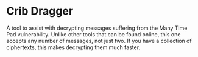# Crib Dragger
A tool to assist with decrypting messages suffering from the Many Time Pad vulnerability. Unlike other tools that can be found online, this one accepts any number of messages, not just two. If you have a collection of ciphertexts, this makes decrypting them much faster.
